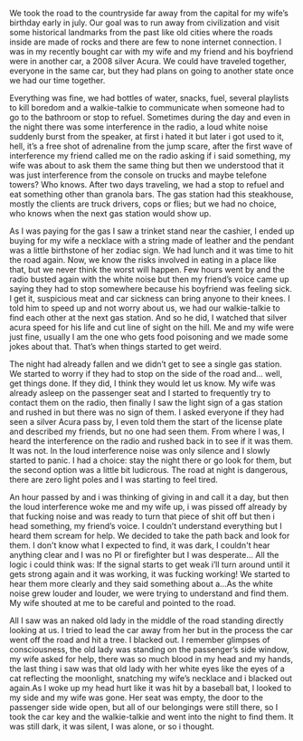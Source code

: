 We took the road to the countryside far away from the capital for my wife’s birthday early in july. Our goal was to run away from civilization and visit some historical landmarks from the past like old cities where the roads inside are made of rocks and there are few to none internet connection. I was in my recently bought car with my wife and my friend and his boyfriend were in another car, a 2008 silver Acura. We could have traveled together, everyone in the same car, but they had plans on going to another state once we had our time together.

Everything was fine, we had bottles of water, snacks, fuel, several playlists to kill boredom and a walkie-talkie to communicate when someone had to go to the bathroom or stop to refuel. Sometimes during the day and even in the night there was some interference in the radio, a loud white noise suddenly burst from the speaker, at first i hated it but later i got used to it, hell, it’s a free shot of adrenaline from the jump scare, after the first wave of interference my friend called me on the radio asking if i said something, my wife was about to ask them the same thing but then we understood that it was just interference from the console on trucks and maybe telefone towers? Who knows. After two days traveling, we had a stop to refuel and eat something other than granola bars. The gas station had this steakhouse, mostly the clients are truck drivers, cops or flies; but we had no choice, who knows when the next gas station would show up. 

As I was paying for the gas I saw a trinket stand near the cashier, I ended up buying for my wife a necklace with a string made of leather and the pendant was a little birthstone of her zodiac sign. We had lunch and it was time to hit the road again. Now, we know the risks involved in eating in a place like that, but we never think the worst will happen. Few hours went by and the radio busted again with the white noise but then my friend’s voice came up saying they had to stop somewhere because his boyfriend was feeling sick. I get it, suspicious meat and car sickness can bring anyone to their knees. I told him to speed up and not worry about us, we had our walkie-talkie to find each other at the next gas station. And so he did, I watched that silver acura speed for his life and cut line of sight on the hill. Me and my wife were just fine, usually I am the one who gets food poisoning and we made some jokes about that. That’s when things started to get weird.

The night had already fallen and we didn’t get to see a single gas station. We started to worry if they had to stop on the side of the road and… well, get things done. If they did, I think they would let us know. My wife was already asleep on the passenger seat and I started to frequently try to contact them on the radio, then finally I saw the light sign of a gas station and rushed in but there was no sign of them. I asked everyone if they had seen a silver Acura pass by, I even told them the start of the license plate and described my friends, but no one had seen them. From where I was, I heard the interference on the radio and rushed back in to see if it was them. It was not. In the loud interference noise was only silence and I slowly started to panic. I had a choice: stay the night there or go look for them, but the second option was a little bit ludicrous. The road at night is dangerous, there are zero light poles and I was starting to feel tired. 

An hour passed by and i was thinking of giving in and call it a day, but then the loud interference woke me and my wife up, i was pissed off already by that fucking noise and was ready to turn that piece of shit off but then i head something, my friend’s voice. I couldn’t understand everything but I heard them scream for help. We decided to take the path back and look for them. I don't know what I expected to find, it was dark, I couldn't hear anything clear and I was no PI or firefighter but I was desperate… All the logic i could think was: If the signal starts to get weak i’ll turn around until it gets strong again and it was working, it was fucking working! We started to hear them more clearly and they said something about a…As the white noise grew louder and louder, we were trying to understand and find them. My wife shouted at me to be careful and pointed to the road. 

All I saw was an naked old lady in the middle of the road standing directly looking at us. I tried to lead the car away from her but in the process the car went off the road and hit a tree. I blacked out. I remember glimpses of consciousness, the old lady was standing on the passenger’s side window, my wife asked for help, there was so much blood in my head and my hands, the last thing i saw was that old lady with her white eyes like the eyes of a cat reflecting the moonlight, snatching my wife’s necklace and i blacked out again.As I woke up my head hurt like it was hit by a baseball bat, I looked to my side and my wife was gone. Her seat was empty, the door to the passenger side wide open, but all of our belongings were still there, so I took the car key and the walkie-talkie and went into the night to find them. It was still dark, it was silent, I was alone, or so i thought.